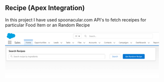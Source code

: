 <h2> Recipe (Apex Integration) </h2>

<p> In this project I have used spoonacular.com API's to fetch receipes for particular Food Item or an Random Recipe </p>

<img src="images/ss1.PNG">
